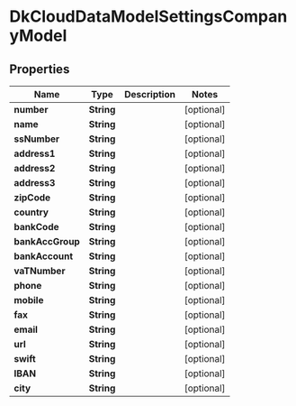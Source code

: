 
# DkCloudDataModelSettingsCompanyModel

## Properties
Name | Type | Description | Notes
------------ | ------------- | ------------- | -------------
**number** | **String** |  |  [optional]
**name** | **String** |  |  [optional]
**ssNumber** | **String** |  |  [optional]
**address1** | **String** |  |  [optional]
**address2** | **String** |  |  [optional]
**address3** | **String** |  |  [optional]
**zipCode** | **String** |  |  [optional]
**country** | **String** |  |  [optional]
**bankCode** | **String** |  |  [optional]
**bankAccGroup** | **String** |  |  [optional]
**bankAccount** | **String** |  |  [optional]
**vaTNumber** | **String** |  |  [optional]
**phone** | **String** |  |  [optional]
**mobile** | **String** |  |  [optional]
**fax** | **String** |  |  [optional]
**email** | **String** |  |  [optional]
**url** | **String** |  |  [optional]
**swift** | **String** |  |  [optional]
**IBAN** | **String** |  |  [optional]
**city** | **String** |  |  [optional]



